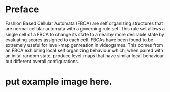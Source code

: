 # Preface

Fashion Based Cellular Automata (FBCA) are self organizing structures that are normal cellular automata with a governing rule set. This rule set allows a single cell of a FBCA to change its state to a nearby more desirable state by evaluating scores assigned to each cell. FBCAs have been found to be extremely useful for level-map genreation in videogames. This comes from an FBCA exhibiting local self organizing behaviour which, when paired with an inital random state, produce level-maps that have similar local behaviour but different overall configurations. 

# put example image here.
